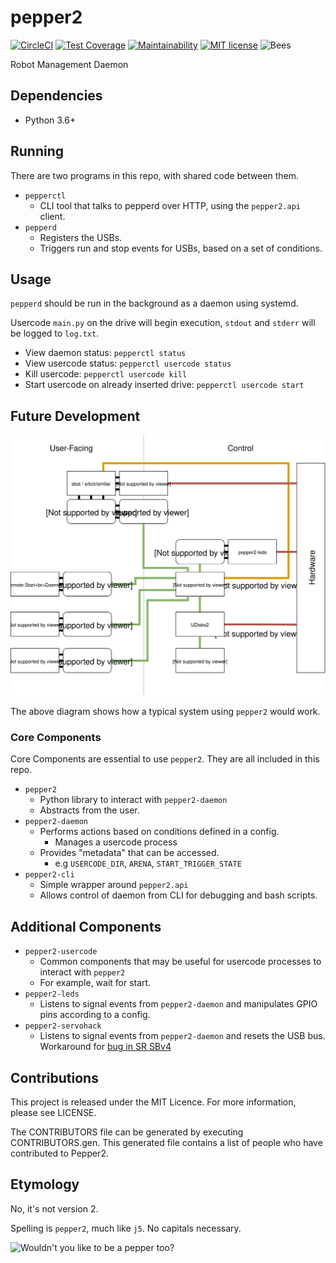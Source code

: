 # pepper2

[![CircleCI](https://circleci.com/gh/trickeydan/pepper2.svg?style=svg)](https://circleci.com/gh/trickeydan/pepper2)
[![Test Coverage](https://api.codeclimate.com/v1/badges/c99dfbefd260764d8875/test_coverage)](https://codeclimate.com/github/trickeydan/pepper2/test_coverage)
[![Maintainability](https://api.codeclimate.com/v1/badges/c99dfbefd260764d8875/maintainability)](https://codeclimate.com/github/trickeydan/pepper2/maintainability)
[![MIT license](https://img.shields.io/badge/license-MIT-brightgreen.svg?style=flat)](https://opensource.org/licenses/MIT)
![Bees](https://img.shields.io/badge/bees-110%25-yellow.svg)

Robot Management Daemon

## Dependencies

- Python 3.6+

## Running

There are two programs in this repo, with shared code between them.

- `pepperctl`
    - CLI tool that talks to pepperd over HTTP, using the `pepper2.api` client.
- `pepperd`
    - Registers the USBs.
    - Triggers run and stop events for USBs, based on a set of conditions.

## Usage

`pepperd` should be run in the background as a daemon using systemd.

Usercode `main.py` on the drive will begin execution, `stdout` and `stderr` will be logged to `log.txt`.

- View daemon status: `pepperctl status`
- View usercode status: `pepperctl usercode status`
- Kill usercode: `pepperctl usercode kill`
- Start usercode on already inserted drive: `pepperctl usercode start`

## Future Development

![pepper2 Entity Diagram](docs/pepper2.svg)

The above diagram shows how a typical system using `pepper2` would work.

### Core Components

Core Components are essential to use `pepper2`. They are all included in this repo.

- `pepper2`
    - Python library to interact with `pepper2-daemon`
    - Abstracts from the user.
- `pepper2-daemon`
    - Performs actions based on conditions defined in a config.
        - Manages a usercode process
    - Provides "metadata" that can be accessed.
        - e.g `USERCODE_DIR`, `ARENA`, `START_TRIGGER_STATE`
- `pepper2-cli`
    - Simple wrapper around `pepper2.api`
    - Allows control of daemon from CLI for debugging and bash scripts.

## Additional Components

- `pepper2-usercode`
    - Common components that may be useful for usercode processes to interact with `pepper2`
    - For example, wait for start.
- `pepper2-leds`
    - Listens to signal events from `pepper2-daemon` and manipulates GPIO pins according to a config.
- `pepper2-servohack`
    - Listens to signal events from `pepper2-daemon` and resets the USB bus. Workaround for [bug in SR SBv4](https://github.com/srobo/servo-v4-fw/issues/7)

## Contributions

This project is released under the MIT Licence. For more information, please see LICENSE.

The CONTRIBUTORS file can be generated by executing CONTRIBUTORS.gen. This generated file contains a list of people who have contributed to Pepper2.

## Etymology

No, it's not version 2.

Spelling is `pepper2`, much like `j5`. No capitals necessary.



![Wouldn't you like to be a pepper too?](https://i.imgur.com/B2BBwz1.gif)

